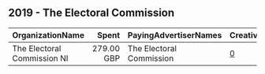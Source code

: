 ## 2019 - The Electoral Commission 
|OrganizationName|Spent|PayingAdvertiserNames|CreativeUrls|Impressions|Genders|AgeBrackets|CountryCodes|BillingAddresses|CandidateBallotInformation|
|:---|---:|:---|:---|---:|:---|:---|:---|:---|:---|
|The Electoral Commission NI|279.00 GBP|The Electoral Commission|[0](https://www.snap.com/political-ads/asset/9a6b63c09769914790e41e04b4a2b44b484562a68b8ff5f6495eb27c76cab740?mediaType=mp4)|210,252||18-29|united kingdom|GB||
